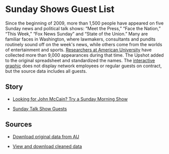 Sunday Shows Guest List
=======================

Since the beginning of 2009, more than 1,500 people have appeared on five Sunday news and political talk shows: “Meet the Press,” “Face the Nation,” “This Week,” “Fox News Sunday” and “State of the Union.” Many are familiar faces in Washington, where lawmakers, consultants and pundits routinely sound off on the week's news, while others come from the worlds of entertainment and sports. [Researchers at American University](http://www.american.edu/spa/wpi/sunday-morning-monitor.cfm) have collected more than 9,000 appearances during that time. The Upshot added to the original spreadsheet and standardized the names. The [interactive graphic](http://www.nytimes.com/interactive/2014/09/05/upshot/05up-sundayguests.html) does not display network employees or regular guests on contract, but the source data includes all guests.

## Story

* [Looking for John McCain? Try a Sunday Morning Show](http://www.nytimes.com/2014/09/06/upshot/looking-for-john-mccain-try-a-sunday-morning-show.html)

* [Sunday Talk Show Guests](http://www.nytimes.com/interactive/2014/09/05/upshot/05up-sundayguests.html)


## Sources

* [Download original data from AU](http://w.american.edu/spa/wpi/SundayMorningMaster5-29_a.xlsx)

* [View and download cleaned data](https://github.com/TheUpshot/Sunday-Shows/blob/master/guests.csv)